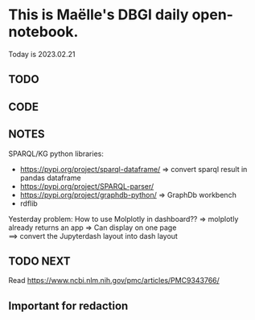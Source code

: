 
# This is Maëlle's DBGI daily open-notebook.

Today is 2023.02.21


## TODO

## CODE

## NOTES

SPARQL/KG python libraries:
- https://pypi.org/project/sparql-dataframe/ => convert sparql result in pandas dataframe
- https://pypi.org/project/SPARQL-parser/
- https://pypi.org/project/graphdb-python/ => GraphDb workbench
- rdflib



Yesterday problem:
How to use Molplotly in dashboard?? => molplotly already returns an app
=> Can display on one page               
==> convert the Jupyterdash layout into dash layout

## TODO NEXT

Read https://www.ncbi.nlm.nih.gov/pmc/articles/PMC9343766/

## Important for redaction
